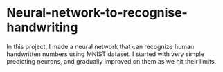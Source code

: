 # Neural-network-to-recognise-handwriting
In this project, I made a neural network that can recognize human handwritten numbers using MNIST dataset.
I started with very simple predicting neurons, and gradually improved on them as we hit their
limits. 
